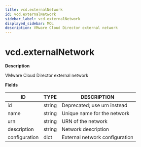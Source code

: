 ```yaml
---
title: vcd.externalNetwork
id: vcd.externalNetwork
sidebar_label: vcd.externalNetwork
displayed_sidebar: MQL
description: VMware Cloud Director external network
---
```


# vcd.externalNetwork

**Description**

VMware Cloud Director external network

**Fields**

| ID            | TYPE   | DESCRIPTION                    |
| ------------- | ------ | ------------------------------ |
| id            | string | Deprecated; use urn instead    |
| name          | string | Unique name for the network    |
| urn           | string | URN of the network             |
| description   | string | Network description            |
| configuration | dict   | External network configuration |
